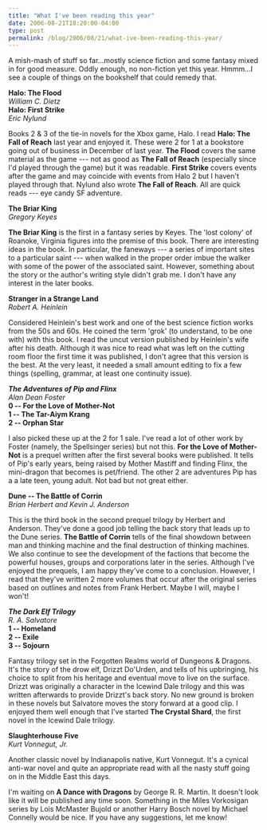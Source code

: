 ```yaml
---
title: "What I've been reading this year"
date: 2006-08-21T18:20:00-04:00
type: post
permalink: /blog/2006/08/21/what-ive-been-reading-this-year/
---
```

A mish-mash of stuff so far...mostly science fiction and some fantasy mixed in for good measure. Oddly enough, no non-fiction yet this year. Hmmm...I see a couple of things on the bookshelf that could remedy that.

<span style="font-weight: bold;">Halo: The Flood</span>  
<span style="font-style: italic;">William C. Dietz</span>  
<span style="font-weight: bold;">Halo: First Strike</span>  
<span style="font-style: italic;">Eric Nylund</span>

Books 2 & 3 of the tie-in novels for the Xbox game, Halo. I read <span style="font-weight: bold;">Halo: The Fall of Reach</span> last year and enjoyed it. These were 2 for 1 at a bookstore going out of business in December of last year. <span style="font-weight: bold;">The Flood</span> covers the same material as the game --- not as good as <span style="font-weight: bold;">The Fall of Reach</span> (especially since I'd played through the game) but it was readable. <span style="font-weight: bold;">First Strike</span> covers events after the game and may coincide with events from Halo 2 but I haven't played through that. Nylund also wrote <span style="font-weight: bold;">The Fall of Reach</span>. All are quick reads --- eye candy SF adventure.

<span style="font-weight: bold;">The Briar King</span>  
<span style="font-style: italic;">Gregory Keyes</span>

<span style="font-weight: bold;">The Briar King</span> is the first in a fantasy series by Keyes. The 'lost colony' of Roanoke, Virginia figures into the premise of this book. There are interesting ideas in the book. In particular, the faneways --- a series of important sites to a particular saint --- when walked in the proper order imbue the walker with some of the power of the associated saint. However, something about the story or the author's writing style didn't grab me. I don't have any interest in the later books.

<span style="font-weight: bold;">Stranger in a Strange Land</span>  
<span style="font-style: italic;">Robert A. Heinlein</span>

Considered Heinlein's best work and one of the best science fiction works from the 50s and 60s. He coined the term 'grok' (to understand, to be one with) with this book. I read the uncut version published by Heinlein's wife after his death. Although it was nice to read what was left on the cutting room floor the first time it was published, I don't agree that this version is the best. At the very least, it needed a small amount editing to fix a few things (spelling, grammar, at least one continuity issue).

<span style="font-weight: bold; font-style: italic;">The Adventures of Pip and Flinx</span>  
<span style="font-style: italic;">Alan Dean Foster</span>  
<span style="font-weight: bold;">0 -- For the Love of Mother-Not</span>  
<span style="font-weight: bold;">1 -- The Tar-Aiym Krang</span>  
<span style="font-weight: bold;">2 -- Orphan Star</span>

I also picked these up at the 2 for 1 sale. I've read a lot of other work by Foster (namely, the Spellsinger series) but not this. <span style="font-weight: bold;">For the Love of Mother-Not</span> is a prequel written after the first several books were published. It tells of Pip's early years, being raised by Mother Mastiff and finding Flinx, the mini-dragon that becomes is pet/friend. The other 2 are adventures Pip has a a late teen, young adult. Not bad but not great either.

<span style="font-weight: bold;">Dune -- The Battle of Corrin</span>  
<span style="font-style: italic;">Brian Herbert and Kevin J. Anderson</span>

This is the third book in the second prequel trilogy by Herbert and Anderson. They've done a good job telling the back story that leads up to the Dune series. <span style="font-weight: bold;">The Battle of Corrin</span> tells of the final showdown between man and thinking machine and the final destruction of thinking machines. We also continue to see the development of the factions that become the powerful houses, groups and corporations later in the series. Although I've enjoyed the prequels, I am happy they've come to a conclusion. However, I read that they've written 2 more volumes that occur after the original series based on outlines and notes from Frank Herbert. Maybe I will, maybe I won't!

<span style="font-style: italic; font-weight: bold;">The Dark Elf Trilogy</span>  
<span style="font-style: italic;">R. A. Salvatore</span>  
<span style="font-weight: bold;">1 -- Homeland</span>  
<span style="font-weight: bold;">2 -- Exile</span>  
<span style="font-weight: bold;">3 -- Sojourn</span>

Fantasy trilogy set in the Forgotten Realms world of Dungeons & Dragons. It's the story of the drow elf, Drizzt Do'Urden, and tells of his upbringing, his choice to split from his heritage and eventual move to live on the surface. Drizzt was originally a character in the Icewind Dale trilogy and this was written afterwards to provide Drizzt's back story. No new ground is broken in these novels but Salvatore moves the story forward at a good clip. I enjoyed them well enough that I've started <span style="font-weight: bold;">The Crystal Shard</span>, the first novel in the Icewind Dale trilogy.

<span style="font-weight: bold;">Slaughterhouse Five</span>  
<span style="font-style: italic;">Kurt Vonnegut, Jr.</span>

Another classic novel by Indianapolis native, Kurt Vonnegut. It's a cynical anti-war novel and quite an appropriate read with all the nasty stuff going on in the Middle East this days.

I'm waiting on <span style="font-weight: bold;">A Dance with Dragons</span> by George R. R. Martin. It doesn't look like it will be published any time soon. Something in the Miles Vorkosigan series by Lois McMaster Bujold or another Harry Bosch novel by Michael Connelly would be nice. If you have any suggestions, let me know!